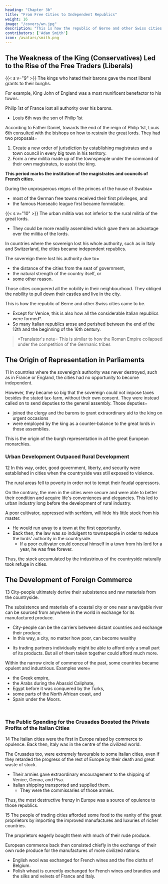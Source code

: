 ```yaml
---
heading: "Chapter 3b"
title: "From Free Cities to Independent Republics"
weight: 16
image: "/covers/wn.jpg"
description: "This is how the republic of Berne and other Swiss cities came to be. Except for Venice, this is also how all the considerable Italian republics were formed"
contributors: ['Adam Smith']
icon: /avatars/smith.png
---
```



## The Weakness of the King (Conservatives) Led to the Rise of the Free Traders (Liberals)


{{< s v="9" >}} The kings who hated their barons gave the most liberal grants to their burghs.

For example, King John of England was a most munificent benefactor to his towns.

Philip 1st of France lost all authority over his barons.
- Louis 6th was the son of Philip 1st

According to Father Daniel, towards the end of the reign of Philip 1st, Louis 6th consulted with the bishops on how to restrain the great lords. They had two proposals= 

1. Create a new order of jurisdiction by establishing magistrates and a town council in every big town in his territory.
2. Form a new militia made up of the townspeople under the command of their own magistrates, to assist the king.

**This period marks the institution of the magistrates and councils of French cities.**

During the unprosperous reigns of the princes of the house of Swabia= 
- most of the German free towns received their first privileges, and
- the famous Hanseatic league first became formidable.


{{< s v="10" >}} The urban militia was not inferior to the rural militia of the great lords.
- They could be more readily assembled which gave them an advantage over the militia of the lords.

In countries where the sovereign lost his whole authority, such as in Italy and Switzerland, the cities became independent republics.

The sovereign there lost his authority due to= 
- the distance of the cities from the seat of government,
- the natural strength of the country itself, or
- some other reason.
    
Those cities conquered all the nobility in their neighbourhood. They obliged the nobility to pull down their castles and live in the city.

This is how the republic of Berne and other Swiss cities came to be.
- Except for Venice, this is also how all the considerable Italian republics were formed*.
- So many Italian republics arose and perished between the end of the 12th and the beginning of the 16th century.

> *Translator's note=  This is similar to how the Roman Empire collapsed under the competition of the Germanic tribes



## The Origin of Representation in Parliaments

11 In countries where the sovereign’s authority was never destroyed, such as in France or England, the cities had no opportunity to become independent.

However, they became so big that the sovereign could not impose taxes besides the stated tax-farm, without their own consent. They were instead called on to send deputies to the general assembly<!--  of the states of the kingdom -->. Those deputies= 
- joined the clergy and the barons to grant extraordinary aid to the king on urgent occasions
- were employed by the king as a counter-balance to the great lords in those assemblies.

This is the origin of the burgh representation in all the great European monarchies.


### Urban Development Outpaced Rural Development

12 In this way, order, good government, liberty, and security were established in cities when the countryside was still exposed to violence.

The rural areas fell to poverty in order not to tempt their feudal oppressors. 

<!-- men in the countryside were defenceless.
    They naturally contented themselves with their necessary subsistence because acquiring more might tempt their oppressors' injustice. -->

On the contrary, the men in the cities were secure and were able to better their condition and acquire life's conveniences and elegancies. This led to urban industry long before the development of rural industry. 

A poor cultivator, oppressed with serfdom, will hide his little stock from his master.
- He would run away to a town at the first opportunity.
- Back then, the law was so indulgent to townspeople in order to reduce the lords' authority in the countryside.
  - If a poor cultivator could conceal himself in a town from his lord for a year, he was free forever.

Thus, the stock accumulated by the industrious of the countryside naturally took refuge in cities.



## The Development of Foreign Commerce

13 City-people ultimately derive their subsistence and raw materials from the countryside.

The subsistence and materials of a coastal city or one near a navigable river can be sourced from anywhere in the world in exchange for its manufactured produce.
- City-people can be the carriers between distant countries and exchange their produce.
- In this way, a city, no matter how poor, can become wealthy

<!--   and splendour, including= 
    its surrounding areas, and
    all the countries where it trades to. -->
  - Its trading partners individually might be able to afford only a small part of its products. But all of them taken together could afford much more.

Within the narrow circle of commerce of the past, some countries became opulent and industrious. Examples were= 
- the Greek empire,
- the Arabs during the Abassid Caliphate,
- Egypt before it was conquered by the Turks,
- some parts of the North African coast, and
- Spain under the Moors.

<br>

### The Public Spending for the Crusades Boosted the Private Profits of the Italian Cities

14 The Italian cities were the first in Europe raised by commerce to opulence. Back then, Italy was in the centre of the civilized world.

The Crusades too, were extremely favourable to some Italian cities, even if they retarded the progress of the rest of Europe by their death and great waste of stock.
- Their armies gave extraordinary encouragement to the shipping of Venice, Genoa, and Pisa.
- Italian shipping transported and supplied them.
  - They were the commissaries of those armies.

Thus, the most destructive frenzy in Europe was a source of opulence to those republics.


15 The people of trading cities afforded some food to the vanity of the great proprietors by importing the improved manufactures and luxuries of richer countries.

The proprietors eagerly bought them with much of their rude produce.

European commerce back then consisted chiefly in the exchange of their own rude produce for the manufactures of more civilized nations.
- English wool was exchanged for French wines and the fine cloths of Belgium.
- Polish wheat is currently exchanged for French wines and brandies and the silks and velvets of France and Italy. 

